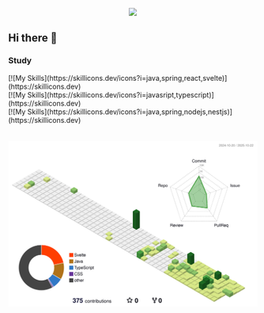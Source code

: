 <p align="center">
  <img src="https://capsule-render.vercel.app/api?type=waving&color=gradient&text=Good%20to%20see%20you&height=120&section=header&fontSize=50&fontColor=FFFFFF&animation=fadeIn&customColorList=ADD8E6,87CEEB,87CEFA,B0E0E6" />
</p>

## Hi there 👋

<div>
  <h3>Study</h3>
  [![My Skills](https://skillicons.dev/icons?i=java,spring,react,svelte)](https://skillicons.dev)
  <br/>
  [![My Skills](https://skillicons.dev/icons?i=javasript,typescript)](https://skillicons.dev)
  <br/>
  [![My Skills](https://skillicons.dev/icons?i=java,spring,nodejs,nestjs)](https://skillicons.dev)

  <!-- ![Top Langs](https://github-readme-stats.vercel.app/api/top-langs/?username=dudadab&layout=compact&exclude) -->
</div>

<br/>
<br/>

<div align="center">
  <img src="profile-3d-contrib/profile-green-animate.svg" alt="GitHub Profile 3D Contrib" />
</div>
<!-- .

**dudadab/dudadab** is a ✨ _special_ ✨ repository because its `README.md` (this file) appears on your GitHub profile.

Here are some ideas to get you started:

- 🔭 I’m currently working on ...
- 🌱 I’m currently learning ...
- 👯 I’m looking to collaborate on ...
- 🤔 I’m looking for help with ...
- 💬 Ask me about ...
- 📫 How to reach me: ...
- 😄 Pronouns: ...
- ⚡ Fun fact: ...
-->


